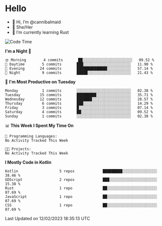 # Hello
- 👋 Hi, I’m @cannibalmaid
- 👀 She/Her
- 🌱 I’m currently learning Rust

<!--START_SECTION:waka-->
![Code Time](http://img.shields.io/badge/Code%20Time-97%20hrs%206%20mins-blue)

**I'm a Night 🦉** 

```text
🌞 Morning        4 commits       ██░░░░░░░░░░░░░░░░░░░░░░░   09.52 % 
🌆 Daytime        5 commits       ███░░░░░░░░░░░░░░░░░░░░░░   11.90 % 
🌃 Evening       24 commits       ██████████████░░░░░░░░░░░   57.14 % 
🌙 Night          9 commits       █████░░░░░░░░░░░░░░░░░░░░   21.43 % 

```
📅 **I'm Most Productive on Tuesday** 

```text
Monday           1 commits       ░░░░░░░░░░░░░░░░░░░░░░░░░   02.38 % 
Tuesday         15 commits       █████████░░░░░░░░░░░░░░░░   35.71 % 
Wednesday       12 commits       ███████░░░░░░░░░░░░░░░░░░   28.57 % 
Thursday         6 commits       ███░░░░░░░░░░░░░░░░░░░░░░   14.29 % 
Friday           3 commits       █░░░░░░░░░░░░░░░░░░░░░░░░   07.14 % 
Saturday         4 commits       ██░░░░░░░░░░░░░░░░░░░░░░░   09.52 % 
Sunday           1 commits       ░░░░░░░░░░░░░░░░░░░░░░░░░   02.38 % 

```


📊 **This Week I Spent My Time On** 

```text
💬 Programming Languages: 
No Activity Tracked This Week

🐱‍💻 Projects: 
No Activity Tracked This Week

```

**I Mostly Code in Kotlin** 

```text
Kotlin                   5 repos             █████████░░░░░░░░░░░░░░░░   38.46 % 
GDScript                 2 repos             ███░░░░░░░░░░░░░░░░░░░░░░   15.38 % 
Rust                     1 repo              ██░░░░░░░░░░░░░░░░░░░░░░░   07.69 % 
JavaScript               1 repo              ██░░░░░░░░░░░░░░░░░░░░░░░   07.69 % 
CSS                      1 repo              ██░░░░░░░░░░░░░░░░░░░░░░░   07.69 % 

```



 Last Updated on 12/02/2023 18:35:13 UTC
<!--END_SECTION:waka-->
